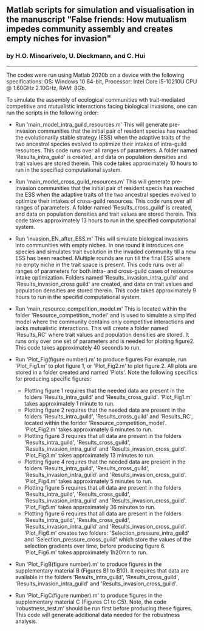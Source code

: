 ## Matlab scripts for simulation and visualisation in the manuscript "False friends: How mutualism impedes community assembly and creates empty niches for invasion" 
### by H.O. Minoarivelo, U. Dieckmann, and C. Hui
-------------------------------------------------------------
The codes were run using Matlab 2020b on a device with the following specifications:
OS:  Windows 10 64-bit, Processor: Intel Core i5-10210U CPU @ 1.60GHz 2.10GHz, RAM: 8Gb.

To simulate the assembly of ecological communities wth trait-mediated competitive and mutualistic interactions facing biological invasions, one can run the scripts in the following order:

- Run 'main_model_intra_guild_resources.m'
This will generate pre-invasion communities that the initial pair of resident species has reached the evolutionarily stable strategy (ESS) when the adaptive traits of the two ancestral species evolved to optimize their intakes of intra-guild resources. This code runs over all ranges of parameters. A folder named 'Results_intra_guild' is created, and data on population densities and trait values are stored therein. This code takes approximately 10 hours to run in the specified computational system.

- Run 'main_model_cross_guild_resources.m' 
This will generate pre-invasion communities that the initial pair of resident specis has reached the ESS when the adaptive traits of the two ancestral species evolved to optimize their intakes of cross-guild resources. This code runs over all ranges of parameters. A folder named 'Results_cross_guild' is created, and data on population densities and trait values are stored therein. This code takes approximately 13 hours to run in the specified computational system.

- Run 'invasion_EN_after_ESS.m'
This will simulate biological invasions into communities with empty niches. In one round it introduces one species and simulates trait evolution in the invaded community till a new ESS has been reached. Multiple rounds are run till the final ESS where no empty niche in the trait space is present. This code runs over all ranges of parameters for both intra- and cross-guild cases of resource intake optimization. Folders named 'Results_invasion_intra_guild' and 'Results_invasion_cross guild' are created, and data on trait values and population densities are stored therein. This code takes approximately 9 hours to run in the specifid computational system.

- Run 'main_resource_competition_model.m' 
This is located within the folder 'Resource_competition_model' and is used to simulate a simplifed model where the community contains only competitive interactions and lacks mutualistic interactions. This will create a folder named 'Results_RC' where trait values and population densities are stored. It runs only over one set of parameters and is needed for plotting figure2. This code takes approximately 40 seconds to run. 
 
- Run 'Plot_Fig(figure number).m' to produce figures
For example, run 'Plot_Fig1.m' to plot figure 1, or 'Plot_Fig2.m' to plot figure 2. All plots are stored in a folder created and named 'Plots'. Note the following specifics for producing specific figures:

  * Plotting figure 1 requires that the needed data are present in the folders 'Results_intra_guild' and 'Results_cross_guild'. 'Plot_Fig1.m' takes approximately 1 minute to run.
  * Plotting figure 2 requires that the needed data are present in the folders 'Results_intra_guild', 'Results_cross_guild' and 'Results_RC', located within the forlder 'Resource_competition_model'. 'Plot_Fig2.m' takes approximately 6 minutes to run.
  * Plotting figure 3 requires that all data are present in the folders 'Results_intra_guild', 'Results_cross_guild', 'Results_invasion_intra_guild' and 'Results_invasion_cross_guild'. 'Plot_Fig3.m' takes approximately 13 minutes to run.
  * Plotting figure 4 requires that the needed data are present in the folders 'Results_intra_guild', 'Results_cross_guild', 'Results_invasion_intra_guild' and 'Results_invasion_cross_guild'. 'Plot_Fig4.m' takes approximately 5 minutes to run.
  * Plotting figure 5 requires that all data are present in the folders 'Results_intra_guild', 'Results_cross_guild', 'Results_invasion_intra_guild' and 'Results_invasion_cross_guild'. 'Plot_Fig5.m' takes approximately 36 minutes to run.
  * Plotting figure 6 requires that all data are present in the folders 'Results_intra_guild', 'Results_cross_guild', 'Results_invasion_intra_guild' and 'Results_invasion_cross_guild'. 'Plot_Fig6.m' creates two folders: 'Selection_pressure_intra_guild' and 'Selection_pressure_cross_guild' which store the values of the selection gradients over time, before producing figure 6. 'Plot_Fig6.m' takes approximately 1h20mn to run.

- Run 'Plot_FigB(figure number).m' to produce figures in the supplementary material B (Figures B1 to B10). It requires that data are available in the folders 'Results_intra_guild', 'Results_cross_guild', 'Results_invasion_intra_guild' and 'Results_invasion_cross_guild'.

- Run 'Plot_FigC(figure number).m' to produce figures in the supplementary material C (Figures C1 to C5). Note, the code 'robustness_test.m' should be run first before producing these figures. This code will generate additional data needed for the robustness analysis.
